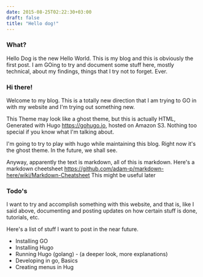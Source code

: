 ```yaml
---
date: 2015-08-25T02:22:30+03:00
draft: false
title: "Hello dog!"
---
```

### What?
Hello Dog is the new Hello World. This is my blog and this is obviously the first post. I am GOing to try and document some stuff here, mostly technical, about my findings, things that I try not to forget. Ever.

### Hi there!

Welcome to my blog. This is a totally new direction that I am trying to GO in with my website and I'm trying out something new. 


This Theme may look like a ghost theme, but this is actually HTML, Generated with Hugo https://gohugo.io,  hosted on Amazon S3. Nothing too special if you know what I'm talking about.


I'm going to try to play with hugo while maintaining this blog. Right now it's the ghost theme. In the future, we shall see. 

Anyway, apparently the text is markdown, all of this is markdown. Here's a markdown cheetsheet https://github.com/adam-p/markdown-here/wiki/Markdown-Cheatsheet This might be useful later

### Todo's

I want to try and accomplish something with this website, and that is, like I said above, documenting and posting updates on how certain stuff is done, tutorials, etc.

Here's a list of stuff I want to post in the near future.

* Installing GO
* Installing Hugo
* Running Hugo (golang) - (a deeper look, more explanations)
* Developing in go, Basics
* Creating menus in Hug

